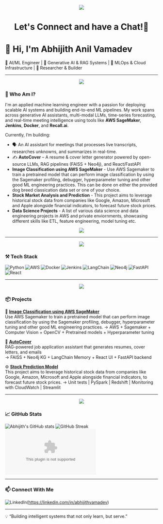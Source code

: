 <p align="center">
  <img src="https://capsule-render.vercel.app/api?type=waving&color=gradient&text=Hello!&height=100&section=header"/>
</p>

<h1 align="center">
  Let's Connect and have a Chat!💬
</h1>

# 👋 Hi, I'm Abhijith Anil Vamadev

🚀 AI/ML Engineer | 🧠 Generative AI & RAG Systems | 🧰 MLOps & Cloud Infrastructure | 🧪 Researcher & Builder

---
<p align="center">
  <img src="https://capsule-render.vercel.app/api?type=waving&color=gradient&height=100&section=footer"/>
</p>


### 💼 Who Am I?

I'm an applied machine learning engineer with a passion for deploying scalable AI systems and building end-to-end ML pipelines. My work spans across generative AI assistants, multi-modal LLMs, time-series forecasting, and real-time meeting intelligence using tools like **AWS SageMaker**, **Jenkins**, **Docker**, and **Recall.ai**.

Currently, I’m building:
- 🗣️ An AI assistant for meetings that processes live transcripts, researches unknowns, and summarizes in real-time.
- ✍️ **AutoCover** – A resume & cover letter generator powered by open-source LLMs, RAG pipelines (FAISS + Neo4j), and React/FastAPI
- **Image Classification using AWS SageMaker** - Use AWS Sagemaker to train a pretrained model that can perform image classification by using the Sagemaker profiling, debugger, hyperparameter tuning and other good ML engineering practices. This can be done on either the provided dog breed classication data set or one of your choice.
- **Stock Market Analysis and Prediction** - This project aims to leverage historical stock data from companies like Google, Amazon, Microsoft and Apple alongside financial indicators, to forecast future stock prices.
- **Data Science Projects** - A list of various data science and data engineering projects in AWS and private enviornments, showcasing different skills like ETL, feature engineering, model tuning etc.
  
<p align="center">
  <img src="https://capsule-render.vercel.app/api?type=waving&color=gradient&height=100&section=footer"/>
</p>


---

<p align="center">
  <img src="https://capsule-render.vercel.app/api?type=waving&color=gradient&height=100&section=footer"/>
</p>


### ⚒️ Tech Stack

![Python](https://img.shields.io/badge/Python-3670A0?style=for-the-badge&logo=python&logoColor=white)
![AWS](https://img.shields.io/badge/AWS-232F3E?style=for-the-badge&logo=amazon-aws)
![Docker](https://img.shields.io/badge/Docker-2496ED?style=for-the-badge&logo=docker&logoColor=white)
![Jenkins](https://img.shields.io/badge/Jenkins-D24939?style=for-the-badge&logo=jenkins&logoColor=white)
![LangChain](https://img.shields.io/badge/LangChain-000000?style=for-the-badge&logo=data:image/svg+xml;base64,...)
![Neo4j](https://img.shields.io/badge/Neo4j-4581C0?style=for-the-badge&logo=neo4j&logoColor=white)
![FastAPI](https://img.shields.io/badge/FastAPI-009688?style=for-the-badge&logo=fastapi&logoColor=white)
![React](https://img.shields.io/badge/React-20232A?style=for-the-badge&logo=react&logoColor=61DAFB)

---

<p align="center">
  <img src="https://capsule-render.vercel.app/api?type=waving&color=gradient&height=100&section=footer"/>
</p>


### 📦 Projects

🚧 **[Image Classification using AWS SageMaker](https://github.com/aaabhijith13/ImageClassification)**  
Use AWS Sagemaker to train a pretrained model that can perform image classification by using the Sagemaker profiling, debugger, hyperparameter tuning and other good ML engineering practices. 
→ AWS + Sagemaker + Computer Vision + OpenCV + Pretrained models + Hyperparameter tuning 

📄 **[AutoCover](https://github.com/aaabhijith13/autocover)**  
RAG-powered job application assistant that generates resumes, cover letters, and emails  
→ FAISS + Neo4j KG + LangChain Memory + React UI + FastAPI backend

⚙️ **[Stock Prediction Model](https://github.com/aaabhijith13/capstone)**  
This project aims to leverage historical stock data from companies like Google, Amazon, Microsoft and Apple alongside financial indicators, to forecast future stock prices.
→ Unit tests | PySpark | Redshift | Monitoring with CloudWatch | Streamlit

---


<p align="center">
  <img src="https://capsule-render.vercel.app/api?type=waving&color=gradient&height=100&section=footer"/>
</p>


### 📈 GitHub Stats

![Abhijith's GitHub stats](https://github-readme-stats.vercel.app/api?username=aaabhijith13&show_icons=true&theme=tokyonight)
![GitHub Streak](https://github-readme-streak-stats.herokuapp.com?user=aaabhijith13&theme=tokyonight&hide_border=false)
![Streak](https://git.io/streak-stats.herokuapp.com?user=aaabhijith13&theme=tokyonight&hide_border=false)

---

### 📫 Connect With Me

![LinkedIn](https://img.shields.io/badge/LinkedIn-abhijithvamadev-blue?style=flat&logo=linkedin)(https://linkedin.com/in/abhijithvamadev)

---

💡 “Building intelligent systems that not only learn, but serve.”

